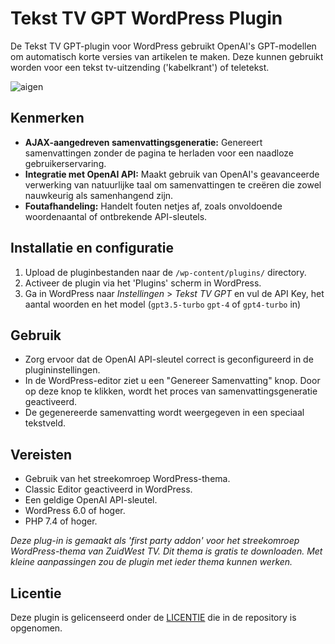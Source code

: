 # Tekst TV GPT WordPress Plugin

De Tekst TV GPT-plugin voor WordPress gebruikt OpenAI's GPT-modellen om automatisch korte versies van artikelen te maken. Deze kunnen gebruikt worden voor een tekst tv-uitzending ('kabelkrant') of teletekst.

![aigen](https://github.com/oszuidwest/teksttvgpt/assets/6742496/f6c84ab1-edca-4245-bdbd-70c83d6a3e12)

## Kenmerken
- **AJAX-aangedreven samenvattingsgeneratie:** Genereert samenvattingen zonder de pagina te herladen voor een naadloze gebruikerservaring.
- **Integratie met OpenAI API:** Maakt gebruik van OpenAI's geavanceerde verwerking van natuurlijke taal om samenvattingen te creëren die zowel nauwkeurig als samenhangend zijn.
- **Foutafhandeling:** Handelt fouten netjes af, zoals onvoldoende woordenaantal of ontbrekende API-sleutels.

## Installatie en configuratie
1. Upload de pluginbestanden naar de `/wp-content/plugins/` directory.
2. Activeer de plugin via het 'Plugins' scherm in WordPress.
3. Ga in WordPress naar *Instellingen* > *Tekst TV GPT* en vul de API Key, het aantal woorden en het model (`gpt3.5-turbo` `gpt-4` of `gpt4-turbo` in)

## Gebruik
- Zorg ervoor dat de OpenAI API-sleutel correct is geconfigureerd in de plugininstellingen.
- In de WordPress-editor ziet u een "Genereer Samenvatting" knop. Door op deze knop te klikken, wordt het proces van samenvattingsgeneratie geactiveerd.
- De gegenereerde samenvatting wordt weergegeven in een speciaal tekstveld.

## Vereisten
- Gebruik van het streekomroep WordPress-thema.
- Classic Editor geactiveerd in WordPress.
- Een geldige OpenAI API-sleutel.
- WordPress 6.0 of hoger.
- PHP 7.4 of hoger.

_Deze plug-in is gemaakt als 'first party addon' voor het streekomroep WordPress-thema van ZuidWest TV. Dit thema is gratis te downloaden. Met kleine aanpassingen zou de plugin met ieder thema kunnen werken._

## Licentie
Deze plugin is gelicenseerd onder de [LICENTIE](LICENSE) die in de repository is opgenomen.
